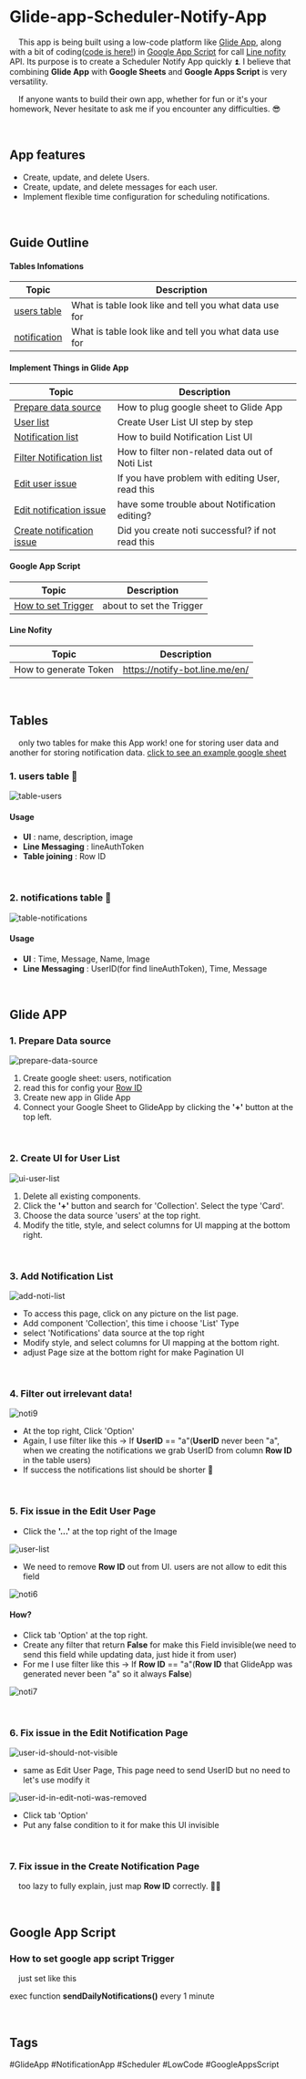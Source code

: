 # Glide-app-Scheduler-Notify-App

&nbsp;&nbsp;&nbsp;&nbsp;This app is being built using a low-code platform like [Glide App](https://www.glideapps.com/), along with a bit of coding([code is here!](https://github.com/rachataptnn/lowCodeNotificationApp/blob/main/notification.js)) in [Google App Script](https://www.google.com/script/start/) for call [Line nofity](https://notify-bot.line.me/en/) API. Its purpose is to create a Scheduler Notify App quickly ⏫. I believe that combining **Glide App** with **Google Sheets** and **Google Apps Script** is very versatility. 

&nbsp;&nbsp;&nbsp;&nbsp;If anyone wants to build their own app, whether for fun or it's your homework, Never hesitate to ask me if you encounter any difficulties. 😎

<br/>

## App features
- Create, update, and delete Users.
- Create, update, and delete messages for each user.
- Implement flexible time configuration for scheduling notifications.

<br/>

## Guide Outline
#### Tables Infomations
| Topic | Description |
|----------|----------|
| [users table](#1-users-table-) | What is table look like and tell you what data use for |
| [notification](#2-notifications-table-) | What is table look like and tell you what data use for |

#### Implement Things in Glide App
| Topic | Description |
|----------|----------|
| [Prepare data source](#1-prepare-data-source) | How to plug google sheet to Glide App |
| [User list](#2-create-ui-for-user-list) | Create User List UI step by step |
| [Notification list](#3-add-notification-list) | How to build Notification List UI |
| [Filter Notification list](#4-filter-out-irrelevant-data) | How to filter non-related data out of Noti List |
| [Edit user issue](#5-fix-issue-in-the-edit-user-page) | If you have problem with editing User, read this |
| [Edit notification issue](#6-fix-issue-in-the-edit-notification-page) | have some trouble about Notification editing? |
| [Create notification issue](#7-fix-issue-in-the-create-notification-page) | Did you create noti successful? if not read this |

#### Google App Script
| Topic | Description |
|----------|----------|
| [How to set Trigger](#how-to-set-google-app-script-trigger) | about to set the Trigger |

#### Line Nofity
| Topic | Description |
|-------|-------------|
| How to generate Token | https://notify-bot.line.me/en/ |
<br/>

## Tables 
&nbsp;&nbsp;&nbsp;&nbsp;only two tables for make this App work! one for storing user data and another for storing notification data. [click to see an example google sheet](https://docs.google.com/spreadsheets/d/13OWFRS1Xbt0gZ8Wy-7Aep35vEVP59h9S-cvVfvOU5Qw/edit#gid=1847604068)

### 1. users table 👤
![table-users](https://github.com/rachataptnn/lowCodeNotificationApp/assets/133649727/7d529742-544e-44eb-b7ea-e032c9d86a31)
#### Usage
- **UI** : name, description, image
- **Line Messaging** : lineAuthToken
- **Table joining** : Row ID

<br/>

### 2. notifications table 🔔
![table-notifications](https://github.com/rachataptnn/lowCodeNotificationApp/assets/133649727/75543bee-c5bf-4b0e-b019-7bcb39223dd1)
#### Usage
- **UI** : Time, Message, Name, Image
- **Line Messaging** : UserID(for find lineAuthToken), Time, Message

<br/>

## Glide APP

### 1. Prepare Data source 
![prepare-data-source](https://github.com/rachataptnn/lowCodeNotificationApp/assets/133649727/01f16210-a67d-45e1-bccb-72c53336e0b3)

1. Create google sheet: users, notification
2. read this for config your [Row ID](https://www.glideapps.com/docs/row-id-column)
3. Create new app in Glide App
4. Connect your Google Sheet to GlideApp by clicking the **'+'** button at the top left.

<br/>

### 2. Create UI for User List
![ui-user-list](https://github.com/rachataptnn/lowCodeNotificationApp/assets/133649727/4d1c8959-a99b-4883-8376-7917b7067979)

1. Delete all existing components.
2. Click the **'+'** button and search for 'Collection'. Select the type 'Card'.
3. Choose the data source 'users' at the top right.
4. Modify the title, style, and select columns for UI mapping at the bottom right.

<br/>

### 3. Add Notification List

![add-noti-list](https://github.com/rachataptnn/glide-app-low-code-notification-app/assets/133649727/a063aab3-fdaf-4c12-a68f-6f2c29538e67)

- To access this page, click on any picture on the list page.
- Add component 'Collection', this time i choose 'List' Type
- select 'Notifications' data source at the top right
- Modify style, and select columns for UI mapping at the bottom right.
- adjust Page size at the bottom right for make Pagination UI

<br/>

### 4. Filter out irrelevant data! 

![noti9](https://github.com/rachataptnn/lowCodeNotificationApp/assets/133649727/877f1339-8045-43fe-9cda-1fafc9d50f90)

- At the top right, Click 'Option'
- Again, I use filter like this → If **UserID** == "a"(**UserID** never been "a", when we creating the notifications we grab UserID from column **Row ID** in the table users)
- If success the notifications list should be shorter 🎉

<br/>

### 5. Fix issue in the Edit User Page
- Click the **'...'** at the top right of the Image
  
![user-list](https://github.com/rachataptnn/lowCodeNotificationApp/assets/133649727/140dd96b-4c2a-4358-95f2-09baa5334df6)

- We need to remove **Row ID** out from UI. users are not allow to edit this field

![noti6](https://github.com/rachataptnn/lowCodeNotificationApp/assets/133649727/1e351f29-40c3-4a10-beeb-ae43e61567c4)

#### How? 

- Click tab 'Option' at the top right.
- Create any filter that return **False** for make this Field invisible(we need to send this field while updating data, just hide it from user)
- For me I use filter like this → If **Row ID** == "a"(**Row ID** that GlideApp was generated never been "a" so it always **False**)

![noti7](https://github.com/rachataptnn/lowCodeNotificationApp/assets/133649727/28e04c49-7129-46bd-a62c-d7c52dd5e0ce)

<br/>

### 6. Fix issue in the Edit Notification Page

![user-id-should-not-visible](https://github.com/rachataptnn/lowCodeNotificationApp/assets/133649727/59e8281d-1b64-4c49-9cc7-6df76a928c65)

- same as Edit User Page, This page need to send UserID but no need to let's use modify it

![user-id-in-edit-noti-was-removed](https://github.com/rachataptnn/lowCodeNotificationApp/assets/133649727/337305f1-d0d1-4b8c-873d-e24bb3c7a81f)

- Click tab 'Option'
- Put any false condition to it for make this UI invisible

<br/>

### 7. Fix issue in the Create Notification Page
&nbsp;&nbsp;&nbsp;&nbsp;too lazy to fully explain, just map **Row ID** correctly. 🚀🚀

<br/>

## Google App Script
### How to set google app script Trigger
&nbsp;&nbsp;&nbsp;&nbsp;just set like this

exec function **sendDailyNotifications()** every 1 minute

<br/>

## Tags
#GlideApp #NotificationApp #Scheduler #LowCode #GoogleAppsScript
